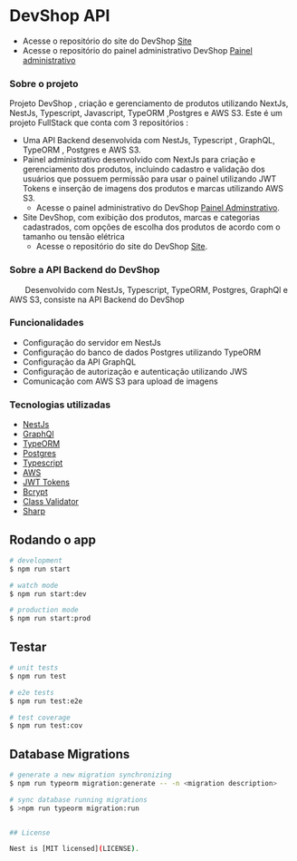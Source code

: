 # DevShop API
- Acesse o repositório do site do DevShop [Site](https://github.com/celioFagundes/devshop-frontend/tree/master/site)
- Acesse o repositório do painel administrativo DevShop [Painel administrativo](https://github.com/celioFagundes/devshop-frontend/tree/master/panel)

### Sobre o projeto
  Projeto DevShop , criação e gerenciamento de produtos utilizando NextJs, NestJs, Typescript, Javascript, TypeORM ,Postgres e AWS S3. Este é um projeto FullStack que conta com  3 repositórios :
  - Uma API Backend desenvolvida com NestJs, Typescript , GraphQL, TypeORM , Postgres e AWS S3.
  - Painel administrativo desenvolvido com NextJs para criação e gerenciamento dos produtos, incluindo cadastro e validação dos usuários que possuem permissão para usar o painel utilizando JWT Tokens e inserção de imagens dos produtos e marcas utilizando AWS S3. 
     - Acesse o painel administrativo do DevShop [Painel Adminstrativo](https://github.com/celioFagundes/devshop-frontend/tree/master/panel). 
  - Site DevShop, com exibição dos produtos, marcas e categorias cadastrados, com opções de escolha dos produtos de acordo com o tamanho ou tensão elétrica  
    - Acesse o repositório do site do DevShop [Site](https://github.com/celioFagundes/devshop-frontend/tree/master/site).

### Sobre a API Backend do DevShop

&nbsp;&nbsp;&nbsp;&nbsp;&nbsp;&nbsp; 
Desenvolvido com NestJs, Typescript, TypeORM, Postgres, GraphQl e AWS S3, consiste na API Backend do DevShop

### Funcionalidades
- Configuração do servidor em NestJs
- Configuração do banco de dados Postgres utilizando TypeORM
- Configuração da API GraphQL
- Configuração de autorização e autenticação  utilizando JWS
- Comunicação com AWS S3 para upload de imagens

### Tecnologias utilizadas
- [NestJs](https://nestjs.com/) 
- [GraphQl](https://graphql.org/) 
- [TypeORM](https://typeorm.io/#/)
- [Postgres](https://www.postgresql.org/)
- [Typescript](https://www.typescriptlang.org/)
- [AWS](https://aws.amazon.com/pt/?nc2=h_lg)
- [JWT Tokens](https://jwt.io/introduction)
- [Bcrypt](https://github.com/kelektiv/node.bcrypt.js)
- [Class Validator](https://github.com/typestack/class-validator)
- [Sharp](https://github.com/lovell/sharp)

## Rodando o app

```bash
# development
$ npm run start

# watch mode
$ npm run start:dev

# production mode
$ npm run start:prod
```

## Testar

```bash
# unit tests
$ npm run test

# e2e tests
$ npm run test:e2e

# test coverage
$ npm run test:cov
```
## Database Migrations

```bash
# generate a new migration synchronizing
$ npm run typeorm migration:generate -- -n <migration description>

# sync database running migrations
$ >npm run typeorm migration:run


## License

Nest is [MIT licensed](LICENSE).
